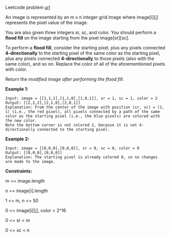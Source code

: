 Leetcode problem [url](https://leetcode.com/problems/flood-fill/)

An image is represented by an m x n integer grid image where image[i][j] represents the pixel value of the image.

You are also given three integers sr, sc, and color. You should perform a **flood fill** on the image starting from the pixel image[sr][sc].

To perform a **flood fill**, consider the starting pixel, plus any pixels connected **4-directionally** to the starting pixel of the same color as the starting pixel, plus any pixels connected **4-directionally** to those pixels (also with the same color), and so on. Replace the color of all of the aforementioned pixels with color.

Return the <em>modified image after performing the flood fill</em>.

**Example 1:**
```
Input: image = [[1,1,1],[1,1,0],[1,0,1]], sr = 1, sc = 1, color = 2
Output: [[2,2,2],[2,2,0],[2,0,1]]
Explanation: From the center of the image with position (sr, sc) = (1, 1) (i.e., the red pixel), all pixels connected by a path of the same color as the starting pixel (i.e., the blue pixels) are colored with the new color.
Note the bottom corner is not colored 2, because it is not 4-directionally connected to the starting pixel.
```

**Example 2:**
```
Input: image = [[0,0,0],[0,0,0]], sr = 0, sc = 0, color = 0
Output: [[0,0,0],[0,0,0]]
Explanation: The starting pixel is already colored 0, so no changes are made to the image.
```

**Constraints:**

m == image.length

n == image[i].length

1 <= m, n <= 50

0 <= image[i][j], color < 2^16

0 <= sr < m

0 <= sc < n
